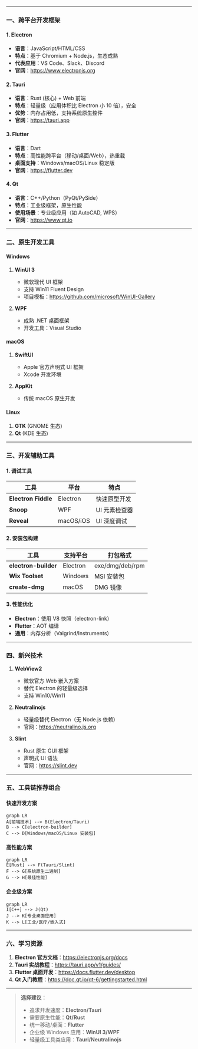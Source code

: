 <!--
 * @Description: 
 * @Author: xunzhaotech
 * @Email: luyb@xunzhaotech.com
 * @QQ: 1525572900
 * @Date: 2025-07-12 17:13:09
 * @LastEditTime: 2025-07-12 17:35:42
 * @LastEditors: xunzhaotech
-->
---

### 一、跨平台开发框架
#### 1. **Electron**
- **语言**：JavaScript/HTML/CSS
- **特点**：基于 Chromium + Node.js，生态成熟
- **代表应用**：VS Code、Slack、Discord
- **官网**：https://www.electronjs.org

#### 2. **Tauri**
- **语言**：Rust (核心) + Web 前端
- **特点**：轻量级（应用体积比 Electron 小 10 倍），安全
- **优势**：内存占用低，支持系统原生控件
- **官网**：https://tauri.app

#### 3. **Flutter**
- **语言**：Dart
- **特点**：高性能跨平台（移动/桌面/Web），热重载
- **桌面支持**：Windows/macOS/Linux 稳定版
- **官网**：https://flutter.dev

#### 4. **Qt**
- **语言**：C++/Python（PyQt/PySide）
- **特点**：工业级框架，原生性能
- **使用场景**：专业级应用（如 AutoCAD, WPS）
- **官网**：https://www.qt.io

---

### 二、原生开发工具
#### Windows
1. **WinUI 3**  
   - 微软现代 UI 框架
   - 支持 Win11 Fluent Design
   - 项目模板：https://github.com/microsoft/WinUI-Gallery

2. **WPF**  
   - 成熟 .NET 桌面框架
   - 开发工具：Visual Studio

#### macOS
1. **SwiftUI**  
   - Apple 官方声明式 UI 框架
   - Xcode 开发环境

2. **AppKit**  
   - 传统 macOS 原生开发

#### Linux
1. **GTK** (GNOME 生态)
2. **Qt** (KDE 生态)

---

### 三、开发辅助工具
#### 1. 调试工具
| 工具 | 平台 | 特点 |
|------|------|------|
| **Electron Fiddle** | Electron | 快速原型开发 |
| **Snoop** | WPF | UI 元素检查器 |
| **Reveal** | macOS/iOS | UI 深度调试 |

#### 2. 安装包构建
| 工具 | 支持平台 | 打包格式 |
|------|----------|----------|
| **electron-builder** | Electron | exe/dmg/deb/rpm |
| **Wix Toolset** | Windows | MSI 安装包 |
| **create-dmg** | macOS | DMG 镜像 |

#### 3. 性能优化
- **Electron**：使用 V8 快照（electron-link）
- **Flutter**：AOT 编译
- **通用**：内存分析（Valgrind/Instruments）

---

### 四、新兴技术
1. **WebView2**  
   - 微软官方 Web 嵌入方案
   - 替代 Electron 的轻量级选择
   - 支持 Win10/Win11

2. **Neutralinojs**  
   - 轻量级替代 Electron（无 Node.js 依赖）
   - 官网：https://neutralino.js.org

3. **Slint**  
   - Rust 原生 GUI 框架
   - 声明式 UI 语法
   - 官网：https://slint.dev

---

### 五、工具链推荐组合
#### 快速开发方案
```mermaid
graph LR
A[前端技术] --> B(Electron/Tauri)
B --> C[electron-builder]
C --> D[Windows/macOS/Linux 安装包]
```

#### 高性能方案
```mermaid
graph LR
E[Rust] --> F(Tauri/Slint)
F --> G[系统原生二进制]
G --> H[最佳性能]
```

#### 企业级方案
```mermaid
graph LR
I[C++] --> J(Qt)
J --> K[专业桌面应用]
K --> L[工业/医疗/嵌入式]
```

---

### 六、学习资源
1. **Electron 官方文档**：https://electronjs.org/docs
2. **Tauri 实战教程**：https://tauri.app/v1/guides/
3. **Flutter 桌面开发**：https://docs.flutter.dev/desktop
4. **Qt 入门教程**：https://doc.qt.io/qt-6/gettingstarted.html

---

> **选择建议**：  
> - 追求开发速度：**Electron/Tauri**  
> - 需要原生性能：**Qt/Rust**  
> - 统一移动/桌面：**Flutter**  
> - 企业级 Windows 应用：**WinUI 3/WPF**  
> - 轻量级工具类应用：**Tauri/Neutralinojs**